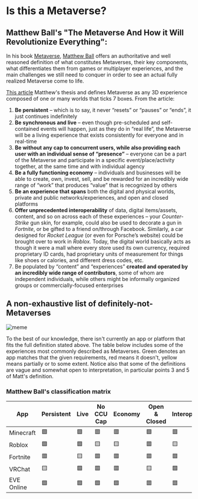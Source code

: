 # Is this a Metaverse?

## Matthew Ball's "The Metaverse And How it Will Revolutionize Everything":

In his book [Metaverse](https://www.amazon.com/Metaverse-How-Will-Revolutionize-Everything/dp/1324092033/), [Matthew Ball](https://www.matthewball.vc/) offers an authoritative and well reasoned definition of what constitutes Metaverses, their key components, what differentiates them from games or multiplayer experiences, and the main challenges we still need to conquer in order to see an actual fully realized Metaverse come to life.

[This article](https://www.matthewball.vc/all/themetaverse) Matthew's thesis and defines Metaverse as any 3D experience composed of one or many worlds that ticks 7 boxes. From the article:

1. **Be persistent** – which is to say, it never “resets” or “pauses” or “ends”, it just continues indefinitely
2. **Be synchronous and live** – even though pre-scheduled and self-contained events will happen, just as they do in “real life”, the Metaverse will be a living experience that exists consistently for everyone and in real-time
3. **Be without any cap to concurrent users, while also providing each user with an individual sense of “presence”** – everyone can be a part of the Metaverse and participate in a specific event/place/activity together, at the same time and with individual agency
4. **Be a fully functioning economy** – individuals and businesses will be able to create, own, invest, sell, and be rewarded for an incredibly wide range of “work” that produces “value” that is recognized by others
5. **Be an experience that spans** both the digital and physical worlds, private and public networks/experiences, and open and closed platforms
6. **Offer unprecedented interoperability** of data, digital items/assets, content, and so on across each of these experiences – your *Counter-Strike* gun skin, for example, could also be used to decorate a gun in *Fortnite*, or be gifted to a friend on/through Facebook. Similarly, a car designed for *Rocket League* (or even for Porsche’s website) could be brought over to work in *Roblox.* Today, the digital world basically acts as though it were a mall where every store used its own currency, required proprietary ID cards, had proprietary units of measurement for things like shoes or calories, and different dress codes, etc.
7. Be populated by “content” and “experiences” **created and operated by an incredibly wide range of contributors**, some of whom are independent individuals, while others might be informally organized groups or commercially-focused enterprises


## A non-exhaustive list of definitely-not-Metaverses

![meme](https://user-images.githubusercontent.com/5610/182048645-d396c571-694a-47c0-a6a6-711af7745f37.jpeg)

To the best of our knowledge, there isn't currently an app or platform that fits the full definition stated above. The table below includes some of the experiences most commonly described as Metaverses. Green denotes an app matches that the given requirements, red means it doesn't, yellow means partially or to some extent. Notice also that some of the definitions are vague and somewhat open to interpretation, in particular points 3 and 5 of Matt's definition.

### Matthew Ball's classification matrix

| App | Persistent | Live | No CCU Cap | Economy | Open & Closed | Interoperable | UGC |
|---|---|---|---|---|---|---|---|
| Minecraft | 🟩 | 🟩 | 🟥 | 🟥 | 🟩 | 🟥 | 🟩 |
| Roblox | 🟩 | 🟩 | 🟨 | 🟨 | 🟥 | 🟨 | 🟩 |
| Fortnite | 🟥 | 🟨 | 🟥 | 🟥 | 🟥 | 🟥 | 🟨 |
| VRChat | 🟨 | 🟩 | 🟥 | 🟥 | 🟨 | 🟩 | 🟩 |
| EVE Online | 🟩 | 🟩 | 🟩 | 🟩 | 🟥 | 🟥 | 🟥 |

